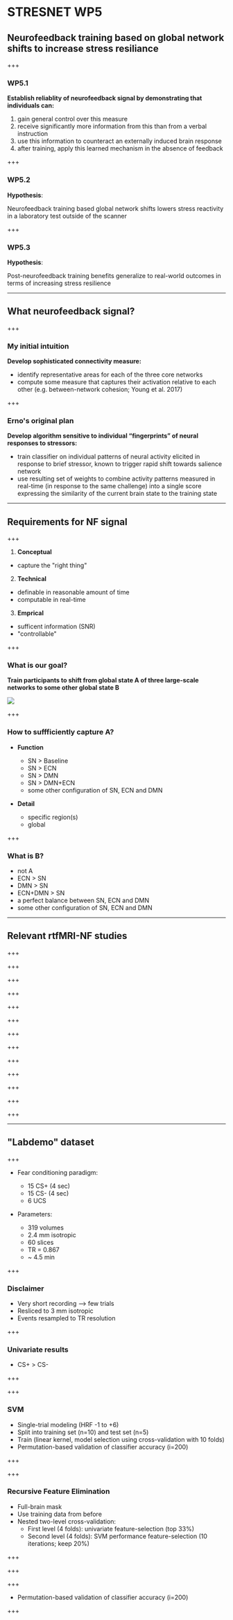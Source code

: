 # STRESNET WP5

## Neurofeedback training based on global network shifts to increase stress resiliance

+++

### WP5.1

**Establish reliablity of neurofeedback signal by demonstrating that individuals can:**
  1. gain general control over this measure
  2. receive significantly more information from this than from a verbal instruction
  3. use this information to counteract an externally induced brain response
  4. after training, apply this learned mechanism in the absence of feedback

+++

### WP5.2

**Hypothesis**:

Neurofeedback training based global network shifts lowers stress reactivity in a laboratory test outside of the scanner

+++

### WP5.3

**Hypothesis**:

Post-neurofeedback training benefits generalize to real-world outcomes in terms of increasing stress resilience

---

## What neurofeedback signal?

+++

### My initial intuition
**Develop sophisticated connectivity measure:**
  - identify representative areas for each of the three core networks
  - compute some measure that captures their activation relative to each other (e.g. between-network cohesion; Young et al. 2017)

+++

### Erno's original plan
**Develop algorithm  sensitive  to  individual  “fingerprints”  of  neural  responses  to  stressors:**
  - train classifier on individual patterns of neural activity elicited in response to brief stressor, known to trigger rapid shift towards salience network
  - use resulting set of weights to combine activity patterns measured in real-time (in response to the same challenge) into a single score expressing the similarity of the current brain state to the training state


---

## Requirements for NF signal

+++

1. **Conceptual**
  - capture the "right thing"

2. **Technical**
  - definable in reasonable amount of time
  - computable in real-time

3. **Emprical**
  - sufficent information (SNR)
  - "controllable"

+++

### What is our goal?

**Train participants to shift from global state A of three large-scale networks to some other global state B**

![](./assets/md/assets/global_shifts.png)

+++

### How to suffficiently capture A?

- **Function**
  - SN > Baseline
  - SN > ECN
  - SN > DMN
  - SN > DMN+ECN
  - some other configuration of SN, ECN and DMN

- **Detail**
  - specific region(s)
  - global

+++

### What is B?

- not A
- ECN > SN
- DMN > SN
- ECN+DMN > SN
- a perfect balance between SN, ECN and DMN
- some other configuration of SN, ECN and DMN


---


## Relevant rtfMRI-NF studies

+++
<!-- .slide: data-background-image="./assets/md/assets/CAN_NF_Studies.png" data-background-size="contain" -->

+++
<!-- .slide: data-background-image="./assets/md/assets/Hamilton_2016.png" data-background-size="55% 90%" -->

+++
<!-- .slide: data-background-image="./assets/md/assets/Veit_2012.png" data-background-size="contain" -->

+++
<!-- .slide: data-background-image="./assets/md/assets/Paret_2016.png" data-background-size="contain" -->

+++
<!-- .slide: data-background-image="./assets/md/assets/Nicholson_2017.png" data-background-size="57% 100%" -->

+++
<!-- .slide: data-background-image="./assets/md/assets/Scheinost_2013.png" data-background-size="55% 55%" -->

+++
<!-- .slide: data-background-image="./assets/md/assets/Sarkheil_2015.png" data-background-size="55% 45%" -->

+++
<!-- .slide: data-background-image="./assets/md/assets/Kadosh_2017.png" data-background-size="55% 90%" -->

+++
<!-- .slide: data-background-image="./assets/md/assets/Zhang_2015.png" data-background-size="55% 80%" -->

+++
<!-- .slide: data-background-image="./assets/md/assets/Zilverstand_2015.png" data-background-size="55% 90%" -->

+++
<!-- .slide: data-background-image="./assets/md/assets/Koush_2017.png" data-background-size="55% 90%" -->

+++
<!-- .slide: data-background-image="./assets/md/assets/Moll_2014.png" data-background-size="70% 100%" -->

+++
<!-- .slide: data-background-image="./assets/md/assets/Li_2016.png" data-background-size="55% 100%" -->


---


## "Labdemo" dataset

+++

- Fear conditioning paradigm:
  - 15 CS+ (4 sec)
  - 15 CS- (4 sec)
  - 6 UCS

- Parameters:
  - 319 volumes
  - 2.4 mm isotropic
  - 60 slices
  - TR = 0.867
  - ~ 4.5 min

+++

### Disclaimer

- Very short recording --> few trials
- Resliced to 3 mm isotropic
- Events resampled to TR resolution

+++

### Univariate results

- CS+ > CS-

+++

<!-- .slide: data-background-image="./assets/md/assets/labdemo_univariate.png" data-background-size="auto 90%" -->

+++

### SVM

- Single-trial modeling (HRF -1 to +6)
- Split into training set (n=10) and test set (n=5)
- Train (linear kernel, model selection using cross-validation with 10 folds)
- Permutation-based validation of classifier accuracy (i=200)

+++

<!-- .slide: data-background-image="./assets/md/assets/labdemo_svm.png" data-background-size="auto 90%" -->

+++

### Recursive Feature Elimination

- Full-brain mask
- Use training data from before
- Nested two-level cross-validation:
  - First level (4 folds): univariate feature-selection (top 33%)
  - Second level (4 folds): SVM performance feature-selection (10 iterations; keep 20%)

+++

<!-- .slide: data-background-image="./assets/md/assets/labdemo_rfe_generalization.png" data-background-size="auto 90%" -->

+++

<!-- .slide: data-background-image="./assets/md/assets/labdemo_rfe.png" data-background-size="auto 90%" -->

+++

- Permutation-based validation of classifier accuracy (i=200)

+++

<!-- .slide: data-background-image="./assets/md/assets/labdemo_rfe_svm.png" data-background-size="auto 90%" -->
